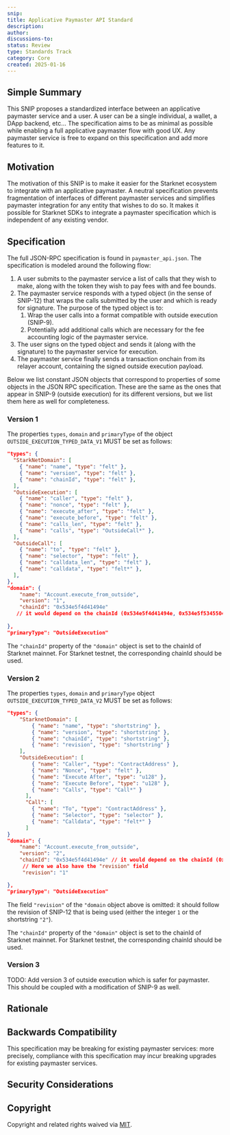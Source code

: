 ```yaml
---
snip:
title: Applicative Paymaster API Standard
description:
author:
discussions-to:
status: Review
type: Standards Track
category: Core
created: 2025-01-16
---
```


## Simple Summary

This SNIP proposes a standardized interface between an applicative paymaster service and a user. A user can be a single individual, a wallet, a DApp backend, etc... The specification aims to be as minimal as possible while enabling a full applicative paymaster flow with good UX. Any paymaster service is free to expand on this specification and add more features to it.

## Motivation

The motivation of this SNIP is to make it easier for the Starknet ecosystem to integrate with an applicative paymaster. A neutral specification prevents fragmentation of interfaces of different paymaster services and simplifies paymaster integration for any entity that wishes to do so. It makes it possible for Starknet SDKs to integrate a paymaster specification which is independent of any existing vendor.


## Specification

The full JSON-RPC specification is found in `paymaster_api.json`. The specification is modeled around the following flow:
1. A user submits to the paymaster service a list of calls that they wish to make, along with the token they wish to pay fees with and fee bounds.
2. The paymaster service responds with a typed object (in the sense of SNIP-12) that wraps the calls submitted by the user and which is ready for signature. The purpose of the typed object is to:
    1. Wrap the user calls into a format compatible with outside execution (SNIP-9).
    2. Potentially add additional calls which are necessary for the fee accounting logic of the paymaster service.
3. The user signs on the typed object and sends it (along with the signature) to the paymaster service for execution.
4. The paymaster service finally sends a transaction onchain from its relayer account, containing the signed outside execution payload.

Below we list constant JSON objects that correspond to properties of some objects in the JSON RPC specification. These are the same as the ones that appear in SNIP-9 (outside execution) for its different versions, but we list them here as well for completeness.

### Version 1

The properties `types`, `domain` and `primaryType` of the object `OUTSIDE_EXECUTION_TYPED_DATA_V1` MUST be set as follows:

```json
"types": {
  "StarkNetDomain": [
    { "name": "name", "type": "felt" },
    { "name": "version", "type": "felt" },
    { "name": "chainId", "type": "felt" },
  ],
  "OutsideExecution": [
    { "name": "caller", "type": "felt" },
    { "name": "nonce", "type": "felt" },
    { "name": "execute_after", "type": "felt" },
    { "name": "execute_before", "type": "felt" },
    { "name": "calls_len", "type": "felt" },
    { "name": "calls", "type": "OutsideCall*" },
  ],
  "OutsideCall": [
    { "name": "to", "type": "felt" },
    { "name": "selector", "type": "felt" },
    { "name": "calldata_len", "type": "felt" },
    { "name": "calldata", "type": "felt*" },
  ],
},
"domain": {
    "name": "Account.execute_from_outside",
    "version": "1",
    "chainId": "0x534e5f4d41494e"
   // it would depend on the chainId (0x534e5f4d41494e, 0x534e5f5345504f4c4941, or maybe a new one)
    
},
"primaryType": "OutsideExecution"

```

The `"chainId"` property of the `"domain"` object is set to the chainId of Starknet mainnet. For Starknet testnet, the corresponding chainId should be used.

### Version 2

The properties `types`, `domain` and `primaryType` object `OUTSIDE_EXECUTION_TYPED_DATA_V2` MUST be set as follows:
```json
"types": {
    "StarknetDomain": [
        { "name": "name", "type": "shortstring" }, 
        { "name": "version", "type": "shortstring" },
        { "name": "chainId", "type": "shortstring" },
        { "name": "revision", "type": "shortstring" }
    ],
    "OutsideExecution": [
        { "name": "Caller", "type": "ContractAddress" },
        { "name": "Nonce", "type": "felt" },
        { "name": "Execute After", "type": "u128" },
        { "name": "Execute Before", "type": "u128" },
        { "name": "Calls", "type": "Call*" }
      ],
      "Call": [
        { "name": "To", "type": "ContractAddress" },
        { "name": "Selector", "type": "selector" },
        { "name": "Calldata", "type": "felt*" }
      ]
}
"domain": {
    "name": "Account.execute_from_outside",
    "version": "2",
    "chainId": "0x534e5f4d41494e" // it would depend on the chainId (0x534e5f4d41494e, 0x534e5f5345504f4c4941, or maybe a new one)
     // Here we also have the "revision" field
     "revision": "1"

},
"primaryType": "OutsideExecution"
```
The field `"revision"` of the `"domain` object above is omitted: it should follow the revision of SNIP-12 that is being used (either the integer `1` or the shortstring `"2"`).

The `"chainId"` property of the `"domain"` object is set to the chainId of Starknet mainnet. For Starknet testnet, the corresponding chainId should be used.

### Version 3

TODO: Add version 3 of outside execution which is safer for paymaster. This should be coupled with a modification of SNIP-9 as well.

## Rationale

## Backwards Compatibility

This specification may be breaking for existing paymaster services: more precisely, compliance with this specification may incur breaking upgrades for existing paymaster services.

## Security Considerations

## Copyright

Copyright and related rights waived via [MIT](../LICENSE).
